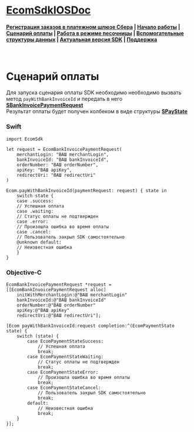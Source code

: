 # [EcomSdkIOSDoc](https://sdkpay.github.io/EcomSdkIOSDoc)

#### [Регистрация заказов в платежном шлюзе Сбера](https://sdkpay.github.io/EcomSdkIOSDoc/order_registration) | [Начало работы](https://sdkpay.github.io/EcomSdkIOSDoc/start) | [Сценарий оплаты](https://sdkpay.github.io/EcomSdkIOSDoc/payment_script) | [Работа в режиме песочницы](https://sdkpay.github.io/EcomSdkIOSDoc/sandbox_mode) | [Вспомогательные структуры данных](https://sdkpay.github.io/EcomSdkIOSDoc/data_structures) | [Актуальная версия SDK](https://sdkpay.github.io/EcomSdkIOSDoc/version) | [Поддержка](https://sdkpay.github.io/EcomSdkIOSDoc/support)

<br>

# Сценарий оплаты

Для запуска сценария оплаты SDK необходимо необходимо вызвать метод `payWithBankInvoiceId` и передать в него **[SBankInvoicePaymentRequest](https://sdkpay.github.io/EcomSdkIOSDoc/data_structures#ecombankinvoicepaymentrequest)**  
Результат оплаты будет получен колбеком в виде структуры **[SPayState](https://sdkpay.github.io/EcomSdkIOSDoc/data_structures#spaystate)**

### Swift

```
import EcomSdk

let request = EcomBankInvoicePaymentRequest(
    merchantLogin: "ВАШ merchantLogin",
    bankInvoiceId: "ВАШ bankInvoiceId",
    orderNumber: "ВАШ orderNumber",
    apiKey: "ВАШ apiKey",
    redirectUri: "ВАШ redirectUri"
)

Ecom.payWithBankInvoiceId(paymentRequest: request) { state in
    switch state {
    case .success:
    // Успешная оплата
    case .waiting:
    // Статус оплаты не подтвержден
    case .error:
    // Произошла ошибка во время оплаты
    case .cancel:
    // Пользователь закрыл SDK самостоятельно
    @unknown default:
    // Неизвестная ошибка
    }
}
```

### Objective-C

```
EcomBankInvoicePaymentRequest *request = [[EcomBankInvoicePaymentRequest alloc]
    initWithMerchantLogin:@"ВАШ merchantLogin"
    bankInvoiceId:@"ВАШ bankInvoiceId"
    orderNumber:@"ВАШ orderNumber"
    apiKey:@"ВАШ apiKey"
    redirectUri:@"ВАШ redirectUri"];

[Ecom payWithBankInvoiceId:request completion:^(EcomPaymentState state) {
    switch (state) {
        case EcomPaymentStateSuccess:
            // Успешная оплата
            break;
        case EcomPaymentStateWaiting:
            // Статус оплаты не подтвержден
            break;
        case EcomPaymentStateError:
            // Произошла ошибка во время оплаты
            break;
        case EcomPaymentStateCancel:
            // Пользователь закрыл SDK самостоятельно
            break;
        default:
            // Неизвестная ошибка
            break;
    }
}];
```

